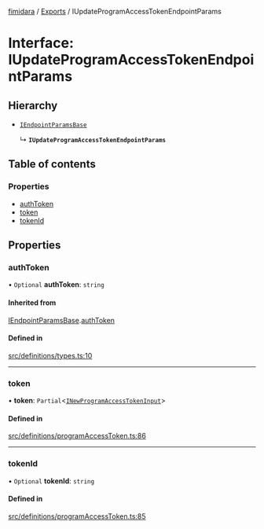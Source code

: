 [fimidara](../README.md) / [Exports](../modules.md) / IUpdateProgramAccessTokenEndpointParams

# Interface: IUpdateProgramAccessTokenEndpointParams

## Hierarchy

- [`IEndpointParamsBase`](IEndpointParamsBase.md)

  ↳ **`IUpdateProgramAccessTokenEndpointParams`**

## Table of contents

### Properties

- [authToken](IUpdateProgramAccessTokenEndpointParams.md#authtoken)
- [token](IUpdateProgramAccessTokenEndpointParams.md#token)
- [tokenId](IUpdateProgramAccessTokenEndpointParams.md#tokenid)

## Properties

### authToken

• `Optional` **authToken**: `string`

#### Inherited from

[IEndpointParamsBase](IEndpointParamsBase.md).[authToken](IEndpointParamsBase.md#authtoken)

#### Defined in

[src/definitions/types.ts:10](https://github.com/softkave/files-js/blob/852341e/src/definitions/types.ts#L10)

___

### token

• **token**: `Partial`<[`INewProgramAccessTokenInput`](INewProgramAccessTokenInput.md)\>

#### Defined in

[src/definitions/programAccessToken.ts:86](https://github.com/softkave/files-js/blob/852341e/src/definitions/programAccessToken.ts#L86)

___

### tokenId

• `Optional` **tokenId**: `string`

#### Defined in

[src/definitions/programAccessToken.ts:85](https://github.com/softkave/files-js/blob/852341e/src/definitions/programAccessToken.ts#L85)
